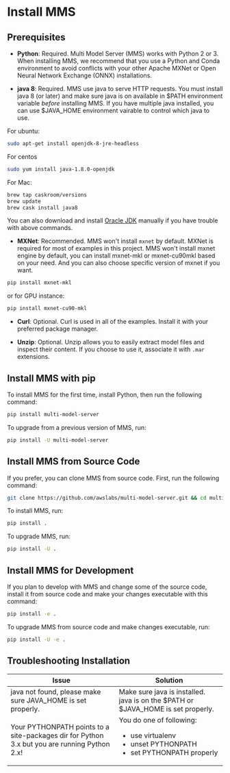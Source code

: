 
# Install MMS

## Prerequisites

* **Python**: Required. Multi Model Server (MMS) works with Python 2 or 3.  When installing MMS, we recommend that you use a Python and Conda environment to avoid conflicts with your other Apache MXNet or Open Neural Network Exchange (ONNX) installations.

* **java 8**: Required. MMS use java to serve HTTP requests. You must install java 8 (or later) and make sure java is on available in $PATH environment variable *before* installing MMS. If you have multiple java installed, you can use $JAVA_HOME environment vairable to control which java to use.

For ubuntu:
```bash
sudo apt-get install openjdk-8-jre-headless
```

For centos
```bash
sudo yum install java-1.8.0-openjdk
```

For Mac:
```bash
brew tap caskroom/versions
brew update
brew cask install java8
```

You can also download and install [Oracle JDK](https://www.oracle.com/technetwork/java/javase/overview/index.html) manually if you have trouble with above commands.

* **MXNet**: Recommended. MMS won't install `mxnet` by default. MXNet is required for most of examples in this project. MMS won't install mxnet engine by default, you can install mxnet-mkl or mxnet-cu90mkl based on your need. And you can also choose specific version of mxnet if you want.

```bash
pip install mxnet-mkl
```

or for GPU instance:

```bash
pip install mxnet-cu90-mkl
```


* **Curl**: Optional. Curl is used in all of the examples. Install it with your preferred package manager.

* **Unzip**: Optional. Unzip allows you to easily extract model files and inspect their content. If you choose to use it, associate it with `.mar` extensions.

## Install MMS with pip

To install MMS for the first time, install Python, then run the following command:

```bash
pip install multi-model-server
```

To upgrade from a previous version of MMS, run:

```bash
pip install -U multi-model-server
```

## Install MMS from Source Code



If you prefer, you can clone MMS from source code. First, run the following command:



```bash
git clone https://github.com/awslabs/multi-model-server.git && cd multi-model-server
```

To install MMS, run:


```bash
pip install .
```

To upgrade MMS, run:


```bash
pip install -U .
```




## Install MMS for Development

If you plan to develop with MMS and change some of the source code, install it from source code and make your changes executable with this command:



```bash
pip install -e .
```

To upgrade MMS from source code and make changes executable, run:


```bash
pip install -U -e .
```

## Troubleshooting Installation


| Issue | Solution |
|---|---|
|java not found, please make sure JAVA_HOME is set properly. | Make sure java is installed. java is on the $PATH or $JAVA_HOME is set properly. |
|Your PYTHONPATH points to a site-packages dir for Python 3.x but you are running Python 2.x! | You do one of following: <ul><li>use virtualenv</li><li>unset PYTHONPATH</li><li>set PYTHONPATH properly</li></ul> |
